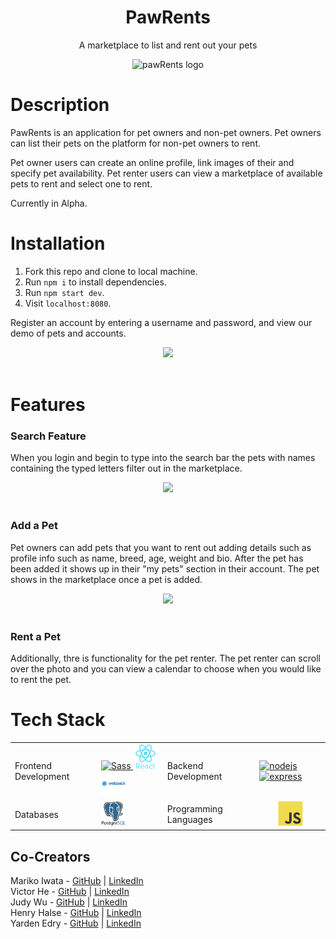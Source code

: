 <h1 align="center">PawRents</h1>

<p align="center">A marketplace to list and rent out your pets</p>

<p align="center">
  <img width="400" alt="pawRents logo" src="https://user-images.githubusercontent.com/3701668/220822371-182be1e4-94d4-4ee4-8b8b-fb0bd710359e.png"> <br>
</p>

# **Description**

PawRents is an application for pet owners and non-pet owners. Pet owners can list their pets on the platform for non-pet owners to rent.

Pet owner users can create an online profile, link images of their and specify pet availability. Pet renter users can view a marketplace of available pets to rent and select one to rent.

Currently in Alpha.

# **Installation**

1. Fork this repo and clone to local machine.
2. Run `npm i` to install dependencies.
3. Run `npm start dev`.
4. Visit `localhost:8080`.

Register an account by entering a username and password, and view our demo of pets and accounts.

<p align="center">
  <img width="600" src="https://user-images.githubusercontent.com/3701668/220832250-48db8079-b61a-479e-b4f7-64c5eb2993a6.gif"> <br><br>
</p>

# **Features** <br>

### **Search Feature** <br>
When you login and begin to type into the search bar the pets with names containing the typed letters filter out in the marketplace.
<p align="center">
  <img width="600" src="https://user-images.githubusercontent.com/3701668/220828415-2f3038b6-27c9-4bd1-a0da-a23e4014cd4b.gif"> <br><br>
</p>

### **Add a Pet** <br>
Pet owners can add pets that you want to rent out adding details such as profile info such as name, breed, age, weight and bio. After the pet has been added it shows up in their "my pets" section in their account. The pet shows in the marketplace once a pet is added.
<p align="center">
  <img width="600" src="https://user-images.githubusercontent.com/3701668/221373893-d9288f60-b688-46de-a712-fdc2a96a5570.gif"> <br><br>
</p>

### **Rent a Pet** <br>
Additionally, thre is functionality for the pet renter. The pet renter can scroll over the photo and you can view a calendar to choose when you would like to rent the pet.


# **Tech Stack**



<table align="center" >
  <tbody>
  <tr>
    <td valign="center">Frontend Development</td>
    <td valign="center">
    <a href="https://https://sass-lang.org/.com/" rel="nofollow"> <img src="https://user-images.githubusercontent.com/3701668/220813069-a35cf905-fcc0-49b6-b903-e8db1921b51f.png" alt="Sass" width="40" height="40" style="max-width: 100%;"> </a>
    <a href="https://reactjs.org" rel="nofollow">   <img src="https://raw.githubusercontent.com/devicons/devicon/master/icons/react/react-original-wordmark.svg" alt="react" width="40" height="40" style="max-width: 100%;"> 
    <a href="https://webpack.js.org" rel="nofollow"> <img src="https://raw.githubusercontent.com/devicons/devicon/d00d0969292a6569d45b06d3f350f463a0107b0d/icons/webpack/webpack-original-wordmark.svg" alt="webpack" width="40" height="40" style="max-width: 100%;"> </a>
    </td>
    <td valign="center">Backend Development</td>
    <td valign="center" colspan="3"><a href="https://nodejs.org" rel="nofollow"> <img src="https://user-images.githubusercontent.com/3701668/220813965-73dedc7d-e9e6-4ce2-a61c-14efd9e2f779.jpg" alt="nodejs" width="40" height="40" style="max-width: 100%;"> </a><a href="https://expressjs.com" rel="nofollow"><img src=https://user-images.githubusercontent.com/3701668/220813463-44303161-d6dd-4e65-8be4-414278f44776.png alt="express" width="40" height="40" style="max-width: 100%;"> </a></td>
  </tr>
  <tr>
    <td valign="center">Databases</td>
    <td valign="center">  <a href="https://www.postgresql.org" rel="nofollow"> <img src="https://raw.githubusercontent.com/devicons/devicon/master/icons/postgresql/postgresql-original-wordmark.svg" alt="postgresql" width="40" height="40" style="max-width: 100%;"> </a></td>
    <td valign="center">Programming Languages</td>
    <td align="center" colspan="6"><a href="https://developer.mozilla.org/en-US/docs/Web/JavaScript" rel="nofollow"> <img src="https://raw.githubusercontent.com/devicons/devicon/master/icons/javascript/javascript-original.svg" alt="javascript" width="40" height="40" style="max-width: 100%;"> </a> 
    </td>
  </tr>
 
</tbody></table>

## **Co-Creators** <br>

Mariko Iwata - [GitHub](https://github.com/MarikoIwata) | [LinkedIn](https://www.linkedin.com/in/marikoiwata/)<br>
Victor He - [GitHub](https://github.com/victorhe33) | [LinkedIn](https://www.linkedin.com/in/victorhe33/)<br>
Judy Wu - [GitHub](https://github.com/judywuxingyi) | [LinkedIn](https://www.linkedin.com/in/judywuxingyi/)<br>
Henry Halse - [GitHub](https://github.com/hwhalse) | [LinkedIn](https://www.linkedin.com/in/henryhalse/)<br>
Yarden Edry - [GitHub](https://github.com/yardenedry) | [LinkedIn](https://www.linkedin.com/in/yardenedry/)<br>
